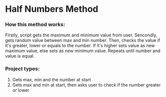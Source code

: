 # Half Numbers Method

### How this method works:
Firstly, script gets the maximum and minimum value from user.
Sencondly, gets random value between max and min number.
Then, checks the value if it's greater, lower or equals to the number.
If it's higher sets value as new maximum value, else sets as new minimum value.
Repeats until number and value is equal.

### Project types:
1) Gets max, min and the number at start
2) Gets max and min at start, then asks user to check if the number greater or lower
